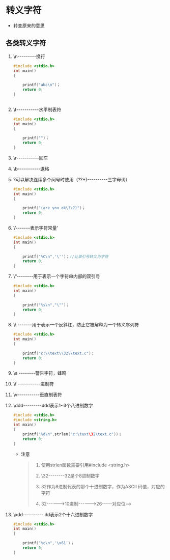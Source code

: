 # 转义字符

- 转变原来的意思



## 各类转义字符



1. \n---------换行

   ```c
   #include <stdio.h>
   int main()
   {
       
       printf("abc\n")；
       return 0;
   }
   	
   ```

   

2. \t-----------水平制表符

   ```c
   #include <stdio.h>
   int main()
   {
       
       printf("")；
       return 0;
   }
   ```

   

3. \r-----------回车 

4. \b-----------退格

5. \?可以解决连续多个问号时使用（??+)----------三字母词）

   ```c
   #include <stdio.h>
   int main()
   {
       
       printf("(are you ok\?\?)")；
       return 0;
   }
   ```

   

6. \’-------表示字符常量'

   ```c
   #include <stdio.h>
   int main()
   {
       
       printf("%C\n",'\'')；//让单引号转义为字符
       return 0;
   }
   ```

   

7. \“--------用于表示一个字符串内部的双引号

   ```c
   #include <stdio.h>
   int main()
   {
       
       printf("%s\n","\"")；
       return 0;
   }
   ```

   

8. \\\ -------用于表示一个反斜杠，防止它被解释为一个转义序列符

   ```c
   #include <stdio.h>
   int main()
   {
       
       printf("c:\\text\\32\\text.c")；
       return 0;
   }
   ```

   

9. \a --------警告字符，蜂鸣

10. \f -----------进制符

11. \v-----------垂直制表符

12. \ddd---------ddd表示1~3个八进制数字

    ```c
    #include <stdio.h>
    #include <string.h>
    int main()
    {
        printf("%d\n",strlen("c:\text\32\text.c"))；
        return 0;
    }
    ```

    - 注意

      > 1. 使用strlen函数需要引用#include <string.h>
      >
      > 2. \32--------32是个8进制数字
      >
      > 3. 32作为8进制代表的那个十进制数字，作为ASCII 码值，对应的字符
      > 4. 32------>10进制------>26-----对应位—>

13. \xdd---------- dd表示2个十六进制数字

    ```c
    #include <stdio.h>
    int main()
    {
        
        printf("%c\n",'\x61')；
        return 0;
    }
    ```

    

    
